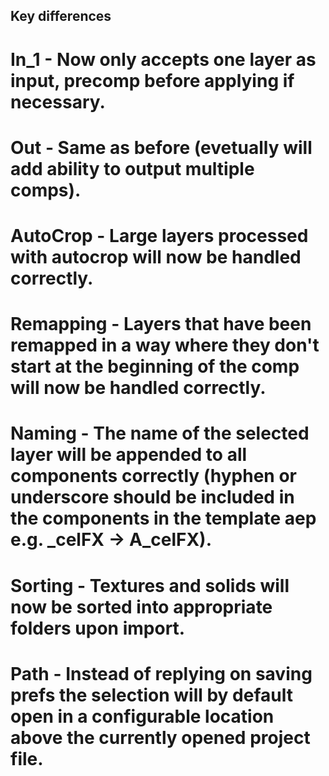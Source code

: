 ## Key differences

# In_1 - Now only accepts one layer as input, precomp before applying if necessary.
# Out - Same as before (evetually will add ability to output multiple comps).
# AutoCrop - Large layers processed with autocrop will now be handled correctly.
# Remapping - Layers that have been remapped in a way where they don't start at the beginning of the comp will now be handled correctly.
# Naming - The name of the selected layer will be appended to all components correctly (hyphen or underscore should be included in the components in the template aep e.g. _celFX -> A_celFX).
# Sorting - Textures and solids will now be sorted into appropriate folders upon import.
# Path - Instead of replying on saving prefs the selection will by default open in a configurable location above the currently opened project file.
